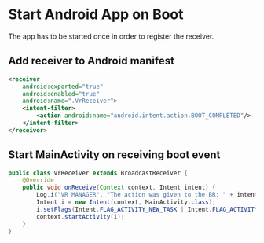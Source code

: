 # Start Android App on Boot

The app has to be started once in order to register the receiver.

## Add receiver to Android manifest

```xml
<receiver
    android:exported="true"
    android:enabled="true"
    android:name=".VrReceiver">
    <intent-filter>
        <action android:name="android.intent.action.BOOT_COMPLETED"/>
    </intent-filter>
</receiver>
```

## Start MainActivity on receiving boot event

```java
public class VrReceiver extends BroadcastReceiver {
    @Override
    public void onReceive(Context context, Intent intent) {
        Log.i("VR MANAGER", "The action was given to the BR: " + intent.getAction());
        Intent i = new Intent(context, MainActivity.class);
        i.setFlags(Intent.FLAG_ACTIVITY_NEW_TASK | Intent.FLAG_ACTIVITY_CLEAR_TASK);
        context.startActivity(i);
    }
}
```